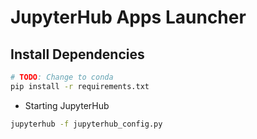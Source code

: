 # JupyterHub Apps Launcher

## Install Dependencies

```bash
# TODO: Change to conda
pip install -r requirements.txt
```

- Starting JupyterHub

```bash
jupyterhub -f jupyterhub_config.py
```
